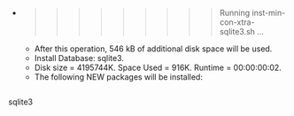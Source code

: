 * >>>>>>>>> Running inst-min-con-xtra-sqlite3.sh ...
  * After this operation, 546 kB of additional disk space will be used.
  * Install Database: sqlite3.
  * Disk size = 4195744K. Space Used = 916K. Runtime = 00:00:00:02.
  * The following NEW packages will be installed:
  ```bash
sqlite3
  ```
